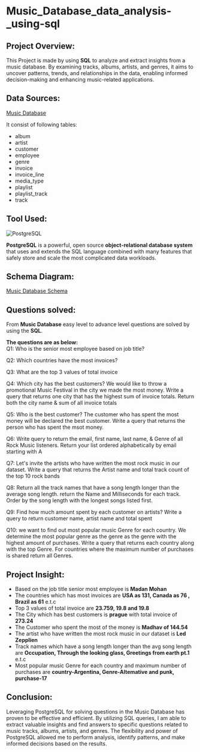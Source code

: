 # Music_Database_data_analysis-_using-sql
## Project Overview:

This Project is made by using  **SQL** to analyze and extract insights from a music database. By examining tracks, albums, artists, and genres, it aims to uncover patterns, trends, and relationships in the data, enabling informed decision-making and enhancing music-related applications.

## Data Sources:
<a href="https://github.com/VPMANOJKUMAR/Music_Database_data_analysis-_using-sql/blob/main/music_database.sql">Music Database</a>

It consist of following tables:
+ album
+ artist
+ customer
+ employee
+ genre
+ invoice
+ invoice_line
+ media_type
+ playlist
+ playlist_track
+ track
## Tool Used:
![PostgreSQL](https://encrypted-tbn0.gstatic.com/images?q=tbn:ANd9GcTnL940atryNqZL_f80a99rC6kmhRSSp9FxuU4qBuxg8g&s)  




**PostgreSQL** is a powerful, open source **object-relational database system** that uses and extends the SQL language combined with many features that safely store and scale the most complicated data workloads.

## Schema Diagram: 
<a href="https://github.com/VPMANOJKUMAR/Music_Database_data_analysis-_using-sql/blob/main/schema_diagram.png">Music Database Schema</a>

## Questions solved:
From  **Music Database** easy level to advance level questions are solved by using the **SQL**.  

**The questions are as below:**  
Q1: Who is the senior most employee based on job title? 

Q2: Which countries have the most invoices?  

Q3: What are the top 3 values of total invoice  

Q4: Which city has the best customers? We would like to throw a promotional Music Festival in the city we made the most money. Write a query that returns one city that has the highest sum of invoice totals. Return both the city name & sum of all invoice totals  

Q5: Who is the best customer? The customer who has spent the most money will be declared the best customer. Write a query that returns the person who has spent the msot money.  

Q6: Write query to return the email, first name, last name, & Genre of all Rock Music listeners. Return your list ordered alphabetically by email starting with A  

Q7: Let's invite the artists who have written the most rock music in our dataset. Write a query that returns the Artist name and total track count of the top 10 rock bands

Q8: Return all the track names that have a song length longer than the average song length. return the Name and Milliseconds for each track. Order by the song length with the longest songs listed first.  

Q9: Find how much amount spent by each customer on artists? Write a query to return customer name, artist name and total spent  

Q10: we want to find out most popular music Genre for each country. We determine the most popular genre as the genre as the genre with the highest amount of purchases. Write a query that returns each country along with the top Genre. For countries where the maximum number of purchases is shared return all Genres. 

## Project Insight:  
+ Based on the job title senior most employee is **Madan Mohan**  
+ The countries which has most invoices are **USA as 131, Canada as 76 , Brazil as 61** e.t.c 
+  Top 3 values of total invoice are **23.759, 19.8 and 19.8** 
+  The City which has best customers is **prague** with total invoice of **273.24**
+  The Customer who spent the  most of the money is **Madhav of 144.54**
+  The artist who have written the most rock music in our dataset is **Led Zepplien**
+  Track names which have a song length longer than the avg song length are **Occupation, Through the looking glass, Greetings from earth pt.1** e.t.c
+  Most popular music Genre for each country and maximum number of purchases are **country-Argentina, Genre-Altemative and punk, purchase-17** 

## Conclusion:
Leveraging PostgreSQL for solving questions in the Music Database has proven to be effective and efficient. By utilizing SQL queries, I am  able to extract valuable insights and find answers to specific questions related to music tracks, albums, artists, and genres. The flexibility and power of PostgreSQL allowed me to perform analysis, identify patterns, and make informed decisions based on the results.








